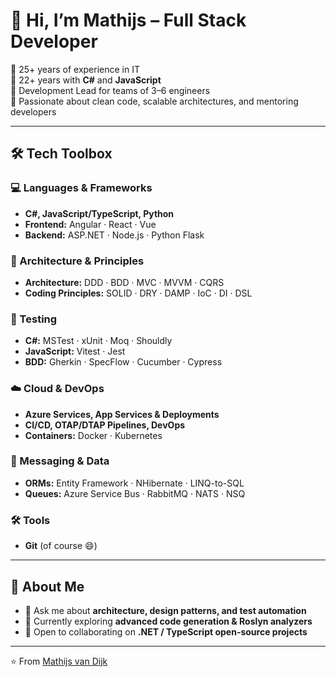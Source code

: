 # 👋 Hi, I’m Mathijs – Full Stack Developer

🔹 25+ years of experience in IT  
🔹 22+ years with **C#** and **JavaScript**  
🔹 Development Lead for teams of 3–6 engineers  
🔹 Passionate about clean code, scalable architectures, and mentoring developers

---

## 🛠️ Tech Toolbox

### 💻 Languages & Frameworks
- **C#, JavaScript/TypeScript, Python**
- **Frontend:** Angular · React · Vue  
- **Backend:** ASP.NET · Node.js · Python Flask  

### 📐 Architecture & Principles
- **Architecture:** DDD · BDD · MVC · MVVM · CQRS  
- **Coding Principles:** SOLID · DRY · DAMP · IoC · DI · DSL  

### 🧪 Testing
- **C#:** MSTest · xUnit · Moq · Shouldly  
- **JavaScript:** Vitest · Jest  
- **BDD:** Gherkin · SpecFlow · Cucumber · Cypress  

### ☁️ Cloud & DevOps
- **Azure Services, App Services & Deployments**  
- **CI/CD, OTAP/DTAP Pipelines, DevOps**  
- **Containers:** Docker · Kubernetes  

### 🔄 Messaging & Data
- **ORMs:** Entity Framework · NHibernate · LINQ-to-SQL  
- **Queues:** Azure Service Bus · RabbitMQ · NATS · NSQ  

### 🛠️ Tools
- **Git** (of course 😄)

---
<!--
## 📊 GitHub Stats
[![Top Langs](https://github-readme-stats.vercel.app/api/top-langs/?username=ambvdijk&layout=compact&theme=radical)](https://github.com/ambvdijk)  
[![GitHub stats](https://github-readme-stats.vercel.app/api?username=ambvdijk&count_private=true&show_icons=true&theme=radical)](https://github.com/ambvdijk)

---
-->
## 🚀 About Me
- 💬 Ask me about **architecture, design patterns, and test automation**  
- 🌱 Currently exploring **advanced code generation & Roslyn analyzers**  
- 👯 Open to collaborating on **.NET / TypeScript open-source projects**  

---

⭐️ From [Mathijs van Dijk](https://github.com/ambvdijk)
